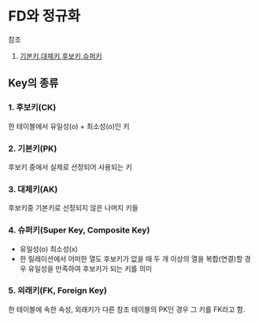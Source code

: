 # FD와 정규화

참조

1. [기본키,대체키,후보키,슈퍼키](http://blog.daum.net/itbaeum/14)

## Key의 종류

### 1. 후보키(CK)

한 테이블에서 유일성(o) + 최소성(o)인 키

### 2. 기본키(PK)

후보키 중에서 실제로 선정되어 사용되는 키

### 3. 대체키(AK)

후보키중 기본키로 선정되지 않은 나머지 키들

### 4. 슈퍼키(Super Key, Composite Key)

- 유일성(o) 최소성(x)
- 한 릴레이션에서 어떠한 열도 후보키가 없을 때 두 개 이상의 열을 복합(연결)할 경우 유일성을 만족하여 후보키가 되는 키를 의미

### 5. 외래키(FK, Foreign Key)

한 테이블에 속한 속성, 외래키가 다른 참조 테이블의 PK인 경우 그 키를 FK라고 함.
